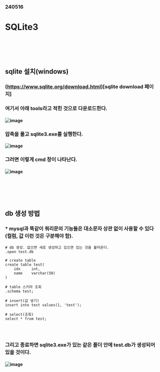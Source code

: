 ### 240516
# SQLite3 
### <br/><br/><br/>

## sqlite 설치(windows)
### (https://www.sqlite.org/download.html)[sqlite download 페이지]
### 여기서 아래 tools라고 적힌 것으로 다운로드한다.
#### ![image](https://github.com/Shin-jongwhan/sqlite/assets/62974484/b0172cbf-dfb0-437d-a254-69f44d1186cb)
### 압축을 풀고 sqlite3.exe를 실행한다.
#### ![image](https://github.com/Shin-jongwhan/sqlite/assets/62974484/56f94279-4cff-4794-b4d6-bd81201fb8c4)
### 그러면 이렇게 cmd 창이 나타난다.
#### ![image](https://github.com/Shin-jongwhan/sqlite/assets/62974484/1ef268cd-94f0-4415-962c-71e0311ccaba)
### <br/><br/><br/>

## db 생성 방법
### * mysql과 똑같이 쿼리문의 기능들은 대소문자 상관 없이 사용할 수 있다(컬럼, 값 이런 것은 구분해야 함).
```
# db 생성. 없으면 새로 생성하고 있으면 있는 것을 불러온다.
.open test.db

# create table
create table test(
    idx     int, 
    name    varchar(50)
)

# table 스키마 조회
.schema test;

# insert(값 넣기)
insert into test values(1, 'test');

# select(조회)
select * from test;
```
### <br/>

### 그리고 종료하면 sqlite3.exe가 있는 같은 폴더 안에 test.db가 생성되어 있을 것이다.
#### ![image](https://github.com/Shin-jongwhan/sqlite/assets/62974484/0909105a-3bb9-4022-a557-81d505ecb04d)
### <br/><br/><br/>

